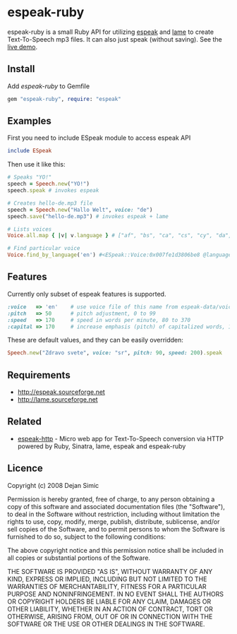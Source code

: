 espeak-ruby
===========

espeak-ruby is a small Ruby API for utilizing [espeak](http://espeak.sourceforge.net) and [lame](http://lame.sourceforge.net/) to create Text-To-Speech mp3 files. It can also just speak (without saving).
See the [live demo](http://rors.org/demos/espeak-ruby).

Install
-------

Add _espeak-ruby_ to Gemfile

```ruby
gem "espeak-ruby", require: "espeak"
```

Examples
--------

First you need to include ESpeak module to access espeak API

```ruby
include ESpeak
```

Then use it like this:

```ruby
# Speaks "YO!"
speech = Speech.new("YO!")
speech.speak # invokes espeak

# Creates hello-de.mp3 file
speech = Speech.new("Hallo Welt", voice: "de")
speech.save("hello-de.mp3") # invokes espeak + lame

# Lists voices
Voice.all.map { |v| v.language } # ["af", "bs", "ca", "cs", "cy", "da", "de", "el", "en", "en-sc", "en-uk", "en-uk-north", "en-uk-rp", "en-uk-wmids", "en-us", "en-wi", "eo", "es", "es-la", "fi", "fr", "fr-be", "grc", "hi", "hr", "hu", "hy", "hy", "id", "is", "it", "jbo", "ka", "kn", "ku", "la", "lv", "mk", "ml", "nci", "nl", "no", "pap", "pl", "pt", "pt-pt", "ro", "ru", "sk", "sq", "sr", "sv", "sw", "ta", "tr", "vi", "zh", "zh-yue"]

# Find particular voice
Voice.find_by_language('en') #<ESpeak::Voice:0x007fe1d3806be8 @language="en", @name="default", @gender="M", @file="default">
```

Features
--------

Currently only subset of espeak features is supported.

```ruby
:voice   => 'en'    # use voice file of this name from espeak-data/voices
:pitch   => 50      # pitch adjustment, 0 to 99
:speed   => 170     # speed in words per minute, 80 to 370
:capital => 170     # increase emphasis (pitch) of capitalized words, 1 to 40 (for natural sound, can go higher)
```

These are default values, and they can be easily overridden:

```ruby
Speech.new("Zdravo svete", voice: "sr", pitch: 90, speed: 200).speak
```

Requirements
------------

* <http://espeak.sourceforge.net>
* <http://lame.sourceforge.net>

Related
-------

* [espeak-http](http://github.com/dejan/espeak-http) - Micro web app for Text-To-Speech conversion via HTTP powered by Ruby, Sinatra, lame, espeak and espeak-ruby

Licence
-------

Copyright (c) 2008 Dejan Simic

Permission is hereby granted, free of charge, to any person obtaining
a copy of this software and associated documentation files (the
"Software"), to deal in the Software without restriction, including
without limitation the rights to use, copy, modify, merge, publish,
distribute, sublicense, and/or sell copies of the Software, and to
permit persons to whom the Software is furnished to do so, subject to
the following conditions:

The above copyright notice and this permission notice shall be
included in all copies or substantial portions of the Software.

THE SOFTWARE IS PROVIDED "AS IS", WITHOUT WARRANTY OF ANY KIND,
EXPRESS OR IMPLIED, INCLUDING BUT NOT LIMITED TO THE WARRANTIES OF
MERCHANTABILITY, FITNESS FOR A PARTICULAR PURPOSE AND
NONINFRINGEMENT. IN NO EVENT SHALL THE AUTHORS OR COPYRIGHT HOLDERS BE
LIABLE FOR ANY CLAIM, DAMAGES OR OTHER LIABILITY, WHETHER IN AN ACTION
OF CONTRACT, TORT OR OTHERWISE, ARISING FROM, OUT OF OR IN CONNECTION
WITH THE SOFTWARE OR THE USE OR OTHER DEALINGS IN THE SOFTWARE.
